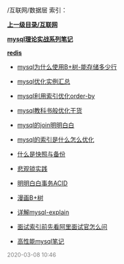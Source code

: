 /互联网/数据层 索引：


**[上一级目录/互联网](/互联网/index.md)**

**[mysql理论实战系列笔记](/互联网/数据层/mysql理论实战系列笔记/index.md)**

**[redis](/互联网/数据层/redis/index.md)**

- [mysql为什么使用B+树-能存储多少行](/互联网/数据层/mysql为什么使用B+树-能存储多少行.md)

- [mysql优化实例汇总](/互联网/数据层/mysql优化实例汇总.md)

- [mysql利用索引优化order-by](/互联网/数据层/mysql利用索引优化order-by.md)

- [mysql教科书般优化干货](/互联网/数据层/mysql教科书般优化干货.md)

- [mysql的join明明白白](/互联网/数据层/mysql的join明明白白.md)

- [mysql的索引是什么怎么优化](/互联网/数据层/mysql的索引是什么怎么优化.md)

- [什么是快照与备份](/互联网/数据层/什么是快照与备份.md)

- [悲观锁实践](/互联网/数据层/悲观锁实践.md)

- [明明白白事务ACID](/互联网/数据层/明明白白事务ACID.md)

- [漫画B+树](/互联网/数据层/漫画B+树.md)

- [详解mysql-explain](/互联网/数据层/详解mysql-explain.md)

- [面试索引前先看阿里面试官怎么问](/互联网/数据层/面试索引前先看阿里面试官怎么问.md)

- [高性能mysql笔记](/互联网/数据层/高性能mysql笔记.md)


<font size=2 color='grey'> 2020-03-08 10:46 </font>